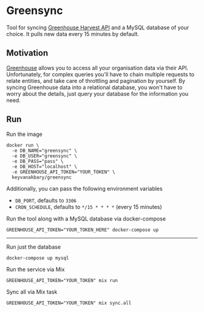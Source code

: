 # Greensync

Tool for syncing [Greenhouse Harvest API](https://developers.greenhouse.io/harvest.html) and a MySQL database of your choice. It pulls new data every 15 minutes by default.

## Motivation

[Greenhouse](https://www.greenhouse.io/) allows you to access all your organisation data via their API. Unfortunately, for complex queries you'll have to chain multiple requests to relate entities, and take care of throttling and pagination by yourself. By syncing Greenhouse data into a relational database, you won't have to worry about the details, just query your database for the information you need.

## Run

Run the image

    docker run \
      -e DB_NAME="greensync" \
      -e DB_USER="greensync" \
      -e DB_PASS="pass" \
      -e DB_HOST="localhost" \
      -e GREENHOUSE_API_TOKEN="YOUR_TOKEN" \
      keyvanakbary/greensync

Additionally, you can pass the following environment variables

* `DB_PORT`, defaults to `3306`
* `CRON_SCHEDULE`, defaults to `*/15 * * * *` (every 15 minutes)

Run the tool along with a MySQL database via docker-compose

    GREENHOUSE_API_TOKEN="YOUR_TOKEN_HERE" docker-compose up

---

Run just the database

    docker-compose up mysql

Run the service via Mix

    GREENHOUSE_API_TOKEN="YOUR_TOKEN" mix run

Sync all via Mix task

    GREENHOUSE_API_TOKEN="YOUR_TOKEN" mix sync.all